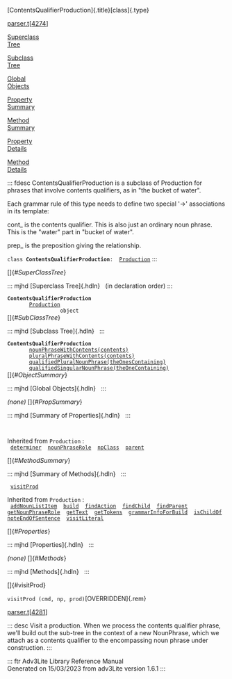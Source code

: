 [ContentsQualifierProduction]{.title}[class]{.type}

[parser.t](../file/parser.t.html)\[[4274](../source/parser.t.html#4274)\]

[Superclass\
Tree](#_SuperClassTree_)

[Subclass\
Tree](#_SubClassTree_)

[Global\
Objects](#_ObjectSummary_)

[Property\
Summary](#_PropSummary_)

[Method\
Summary](#_MethodSummary_)

[Property\
Details](#_Properties_)

[Method\
Details](#_Methods_)

::: fdesc
ContentsQualifierProduction is a subclass of Production for phrases that
involve contents qualifiers, as in \"the bucket of water\".

Each grammar rule of this type needs to define two special \'-\>\'
associations in its template:

cont\_ is the contents qualifier. This is also just an ordinary noun
phrase. This is the \"water\" part in \"bucket of water\".

prep\_ is the preposition giving the relationship.

`class `**`ContentsQualifierProduction`**` :   `[`Production`](../object/Production.html)
:::

[]{#_SuperClassTree_}

::: mjhd
[Superclass Tree]{.hdln}   (in declaration order)
:::

**`ContentsQualifierProduction`**\
`         `[`Production`](../object/Production.html)\
`                 object`\
[]{#_SubClassTree_}

::: mjhd
[Subclass Tree]{.hdln}  
:::

**`ContentsQualifierProduction`**\
`         `[`nounPhraseWithContents(contents)`](../object/nounPhraseWithContents(contents).html)\
`         `[`pluralPhraseWithContents(contents)`](../object/pluralPhraseWithContents(contents).html)\
`         `[`qualifiedPluralNounPhrase(theOnesContaining)`](../object/qualifiedPluralNounPhrase(theOnesContaining).html)\
`         `[`qualifiedSingularNounPhrase(theOneContaining)`](../object/qualifiedSingularNounPhrase(theOneContaining).html)\
[]{#_ObjectSummary_}

::: mjhd
[Global Objects]{.hdln}  
:::

*(none)* []{#_PropSummary_}

::: mjhd
[Summary of Properties]{.hdln}  
:::

` `

Inherited from `Production` :\
` `[`determiner`](../object/Production.html#determiner)`  `[`nounPhraseRole`](../object/Production.html#nounPhraseRole)`  `[`npClass`](../object/Production.html#npClass)`  `[`parent`](../object/Production.html#parent)`  `

[]{#_MethodSummary_}

::: mjhd
[Summary of Methods]{.hdln}  
:::

` `[`visitProd`](#visitProd)`  `

Inherited from `Production` :\
` `[`addNounListItem`](../object/Production.html#addNounListItem)`  `[`build`](../object/Production.html#build)`  `[`findAction`](../object/Production.html#findAction)`  `[`findChild`](../object/Production.html#findChild)`  `[`findParent`](../object/Production.html#findParent)`  `[`getNounPhraseRole`](../object/Production.html#getNounPhraseRole)`  `[`getText`](../object/Production.html#getText)`  `[`getTokens`](../object/Production.html#getTokens)`  `[`grammarInfoForBuild`](../object/Production.html#grammarInfoForBuild)`  `[`isChildOf`](../object/Production.html#isChildOf)`  `[`noteEndOfSentence`](../object/Production.html#noteEndOfSentence)`  `[`visitLiteral`](../object/Production.html#visitLiteral)`  `

[]{#_Properties_}

::: mjhd
[Properties]{.hdln}  
:::

*(none)* []{#_Methods_}

::: mjhd
[Methods]{.hdln}  
:::

[]{#visitProd}

`visitProd (cmd, np, prod)`[OVERRIDDEN]{.rem}

[parser.t](../file/parser.t.html)\[[4281](../source/parser.t.html#4281)\]

::: desc
Visit a production. When we process the contents qualifier phrase,
we\'ll build out the sub-tree in the context of a new NounPhrase, which
we attach as a contents qualifier to the encompassing noun phrase under
construction.
:::

::: ftr
Adv3Lite Library Reference Manual\
Generated on 15/03/2023 from adv3Lite version 1.6.1
:::
